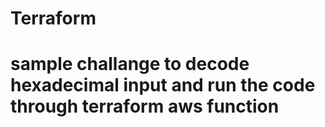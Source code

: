 # Terraform

# sample challange to decode hexadecimal input and run the code through terraform aws function
